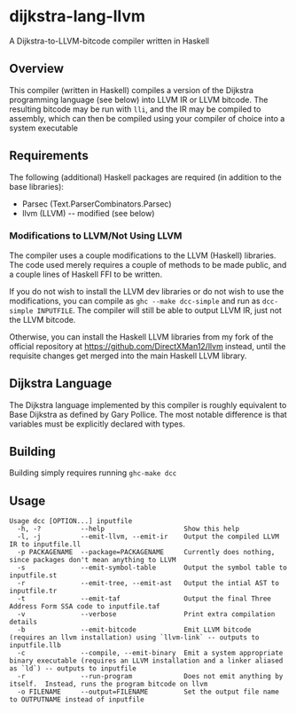 dijkstra-lang-llvm
==================

A Dijkstra-to-LLVM-bitcode compiler written in Haskell

Overview
--------

This compiler (written in Haskell) compiles a version of the Dijkstra programming language (see below) into
LLVM IR or LLVM bitcode.  The resulting bitcode may be run with `lli`, and the IR may be
compiled to assembly, which can then be compiled using your compiler of choice into a system
executable

Requirements
------------

The following (additional) Haskell packages are required (in addition to the base libraries):

* Parsec (Text.ParserCombinators.Parsec) 
* llvm (LLVM) -- modified (see below)

### Modifications to LLVM/Not Using LLVM ###

The compiler uses a couple modifications to the LLVM (Haskell) libraries.  The code used merely 
requires a couple of methods to be made public, and a couple lines of Haskell FFI to be written.

If you do not wish to install the LLVM dev libraries or do not wish to use the modifications, 
you can compile as `ghc --make dcc-simple` and run as `dcc-simple INPUTFILE`.  The compiler 
will still be able to output LLVM IR, just not the LLVM bitcode.

Otherwise, you can install the Haskell LLVM libraries from my fork of the official repository
at https://github.com/DirectXMan12/llvm instead, until the requisite changes get merged into
the main Haskell LLVM library.


Dijkstra Language
-----------------

The Dijkstra language implemented by this compiler is roughly equivalent to Base Dijkstra as
defined by Gary Pollice.  The most notable difference is that variables must be explicitly
declared with types.

Building
--------

Building simply requires running `ghc-make dcc`

Usage
-----

    Usage dcc [OPTION...] inputfile
      -h, -?          --help                    Show this help
      -l, -j          --emit-llvm, --emit-ir    Output the compiled LLVM IR to inputfile.ll
      -p PACKAGENAME  --package=PACKAGENAME     Currently does nothing, since packages don't mean anything to LLVM
      -s              --emit-symbol-table       Output the symbol table to inputfile.st
      -r              --emit-tree, --emit-ast   Output the intial AST to inputfile.tr
      -t              --emit-taf                Output the final Three Address Form SSA code to inputfile.taf
      -v              --verbose                 Print extra compilation details
      -b              --emit-bitcode            Emit LLVM bitcode (requires an llvm installation) using `llvm-link` -- outputs to inputfile.llb
      -c              --compile, --emit-binary  Emit a system appropriate binary executable (requires an LLVM installation and a linker aliased as `ld`) -- outputs to inputfile
      -r              --run-program             Does not emit anything by itself.  Instead, runs the program bitcode on llvm
      -o FILENAME     --output=FILENAME         Set the output file name to OUTPUTNAME instead of inputfile



